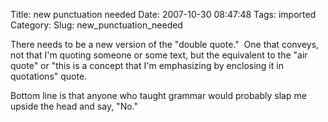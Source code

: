 Title: new punctuation needed
Date: 2007-10-30 08:47:48
Tags: imported
Category: 
Slug: new_punctuation_needed

There needs to be a new version of the "double quote."  One that conveys, not that I'm quoting someone or some text, but the equivalent to the "air quote" or "this is a concept that I'm emphasizing by enclosing it in quotations" quote.

Bottom line is that anyone who taught grammar would probably slap me upside the head and say, "No."
